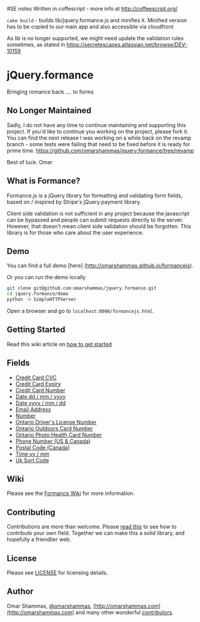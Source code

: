#SE notes
Written in coffescript - more info at http://coffeescript.org/

`cake build`  - builds lib/jquery.formance.js and minifies it. Minified version has to be copied to our main app and also accessible via cloudfront

As lib is no longer supported, we might need update the validation rules sometimes, as stated in https://secretescapes.atlassian.net/browse/DEV-10159


# jQuery.formance
Bringing romance back .... to forms


## No Longer Maintained
Sadly, I do not have any time to continue maintaining and supporting this project. If you'd like to continue you working on the project, please fork it. You can find the next release I was working on a while back on the revamp branch - some tests were failing that need to be fixed before it is ready for prime time. https://github.com/omarshammas/jquery.formance/tree/revamp

Best of luck. Omar

## What is Formance?

Formance.js is a jQuery library for formatting and validating form fields, based on / inspired by Stripe's jQuery.payment library. 

Client side validation is not sufficient in any project because the javascript can be bypassed and people can submit requests directly to the server. However, that doesn't mean client side validation should be forgotten. This library is for those who care about the user experience.

## Demo

You can find a full demo [here] (http://omarshammas.github.io/formancejs).

Or you can run the demo locally

```bash
git clone git@github.com:omarshammas/jquery.formance.git
cd jquery.formance/demo
python -m SimpleHTTPServer
```

Open a browser and go to `localhost:8000/formancejs.html`.

## Getting Started

Read this wiki article on [how to get started](https://github.com/omarshammas/jquery.formance/wiki/Getting-Started)

## Fields

* [Credit Card CVC](https://github.com/omarshammas/jquery.formance/wiki/Credit-Card-CVC)
* [Credit Card Expiry](https://github.com/omarshammas/jquery.formance/wiki/Credit-Card-Expiry)
* [Credit Card Number](https://github.com/omarshammas/jquery.formance/wiki/Credit-Card-Number)
* [Date dd / mm / yyyy](https://github.com/omarshammas/jquery.formance/wiki/Date-dd---mm---yyyy)
* [Date yyyy / mm / dd](https://github.com/omarshammas/jquery.formance/wiki/Date-yyyy---mm---dd)
* [Email Address](https://github.com/omarshammas/jquery.formance/wiki/Email-Address)
* [Number](https://github.com/omarshammas/jquery.formance/wiki/Number)
* [Ontario Driver's License Number](https://github.com/omarshammas/jquery.formance/wiki/Ontario-Driver's-License-Number)
* [Ontario Outdoors Card Number](https://github.com/omarshammas/jquery.formance/wiki/Ontario-Outdoors-Card-Number)
* [Ontario Photo Health Card Number](https://github.com/omarshammas/jquery.formance/wiki/Ontario-Photo-Health-Card-Number)
* [Phone Number (US & Canada)](https://github.com/omarshammas/jquery.formance/wiki/Phone-Number-%28US-%26-Canada%29)
* [Postal Code (Canada)](https://github.com/omarshammas/jquery.formance/wiki/Postal-Code-%28Canada%29)
* [Time yy / mm](https://github.com/omarshammas/jquery.formance/wiki/Time-yy---mm)
* [Uk Sort Code](https://github.com/omarshammas/jquery.formance/wiki/Uk-Sort-Code)


## Wiki

Please see the [Formance Wiki](https://github.com/omarshammas/jquery.formance/wiki) for more information.

## Contributing

Contributions are more than welcome. Please [read this](https://github.com/omarshammas/jquery.formance/wiki/Contributing) to see how to contribute your own field. Together we can make this a solid library, and hopefully a friendlier web.

## License
Please see [LICENSE](https://github.com/omarshammas/jquery.formance/blob/master/LICENSE) for licensing details.

## Author
Omar Shammas, [@omarshammas](https://twitter.com/omarshammas), [http://omarshammas.com](http://omarshammas.com) and many other wonderful [contributors](https://github.com/omarshammas/jquery.formance/graphs/contributors).
